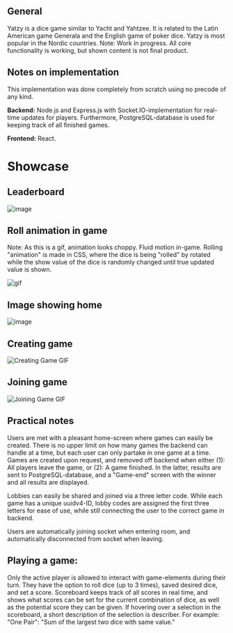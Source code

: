 ## General
Yatzy is a dice game similar to Yacht and Yahtzee. It is related to the Latin American game Generala and the English game of poker dice. Yatzy is most popular in the Nordic countries.
Note: Work in progress. All core functionality is working, but shown content is not final product.

## Notes on implementation
This implementation was done completely from scratch using no precode of any kind.

**Backend:**
Node.js and Express.js with Socket.IO-implementation for real-time updates for players. 
Furthermore, PostgreSQL-database is used for keeping track of all finished games.

**Frontend:**
React.

# Showcase
## Leaderboard
![image](https://github.com/user-attachments/assets/9fc128a3-0d5d-4aa6-a059-a61970450fa1)

## Roll animation in game
Note: As this is a gif, animation looks choppy. Fluid motion in-game.
Rolling "animation" is made in CSS, where the dice is being "rolled" by rotated while the show value of the dice is randomly 
changed until true updated value is shown.

![gif](https://github.com/user-attachments/assets/5d9a0779-1dc6-44e8-84a4-96f23b8f8748)

## Image showing home
![image](https://github.com/user-attachments/assets/a8d0d373-b6fe-43bf-860c-3dfc6527269e)

## Creating game

![Creating Game GIF](https://github.com/user-attachments/assets/9c775804-f3a4-48b5-9fba-9d01e42468ed)

## Joining game

![Joining Game GIF](https://github.com/user-attachments/assets/bdcd9e3a-17fa-449a-b2cb-1cf569d60e51)

## Practical notes
Users are met with a pleasant home-screen where games can easily be created. There is no upper limit on how many games the backend can handle at a time, but
each user can only partake in one game at a time. Games are created upon request, and removed off backend when either (1): All players leave the game, or (2): A game finished.
In the latter, results are sent to PostgreSQL-database, and a "Game-end" screen with the winner and all results are displayed.

Lobbies can easily be shared and joined via a three letter code. While each game has a unique uuidv4-ID, lobby codes are assigned the first three letters for ease of use, while still connecting
the user to the correct game in backend.

Users are automatically joining socket when entering room, and automatically disconnected from socket when leaving.

## Playing a game:
Only the active player is allowed to interact with game-elements during their turn. They have the option to roll dice (up to 3 times), saved desired dice, and set a score.
Scoreboard keeps track of all scores in real time, and shows what scores can be set for the current combination of dice, as well as the potential score they can be given.
If hovering over a selection in the scoreboard, a short description of the selection is describer. For example: "One Pair": "Sum of the largest two dice with same value."
